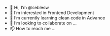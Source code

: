 - 👋 Hi, I’m @seblesw
- 👀 I’m interested in Frontend Development 
- 🌱 I’m currently learning clean code in Advance
- 💞️ I’m looking to collaborate on ...
- 📫 How to reach me ...

<!---
seblesw/seblesw is a ✨ special ✨ repository because its `README.md` (this file) appears on your GitHub profile.
You can click the Preview link to take a look at your changes.
--->
